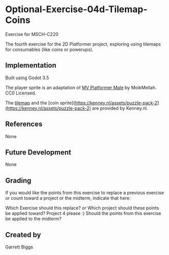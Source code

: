 # Optional-Exercise-04d-Tilemap-Coins

Exercise for MSCH-C220

The fourth exercise for the 2D Platformer project, exploring using tilemaps for consumables (like coins or powerups).

## Implementation

Built using Godot 3.5

The player sprite is an adaptation of [MV Platformer Male](https://opengameart.org/content/mv-platformer-male-32x64) by MoikMellah. CC0 Licensed.

The [tilemap](https://kenney.nl/assets/abstract-platformer) and the [coin sprite](https://kenney.nl/assets/puzzle-pack-2](https://kenney.nl/assets/puzzle-pack-2) are provided by Kenney.nl.


## References

None


## Future Development

None

## Grading

If you would like the points from this exercise to replace a previous exercise or count toward a project or the midterm, indicate that here:

Which Exercise should this replace?
*or* 
Which project should these points be applied toward?
Project 4 please :)
Should the points from this exercise be applied to the midterm?

## Created by 
Garrett Biggs
```
